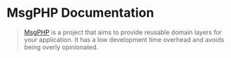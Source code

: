 # MsgPHP Documentation

> [MsgPHP] is a project that aims to provide reusable domain layers for your application. It has a low development time
overhead and avoids being overly opinionated.

[MsgPHP]: https://msgphp.github.io/
